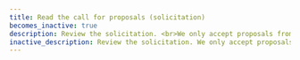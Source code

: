 ```yaml
---
title: Read the call for proposals (solicitation)
becomes_inactive: true
description: Review the solicitation. <br>We only accept proposals from companies that have been officially invited to submit (via the Project Pitch process). You can check out our current SBIR solicitation or STTR solicitation to get a sense of NSF’s objectives.
inactive_description: Review the solicitation. We only accept proposals from companies that have been officially invited to submit (via the Project Pitch process). You can check out our current SBIR solicitation or STTR solicitation to get a sense of NSF’s objectives.
---
```

